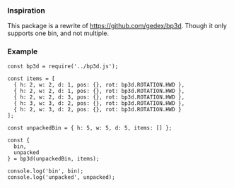 ### Inspiration

This package is a rewrite of https://github.com/gedex/bp3d. Though it only supports
one bin, and not multiple.

### Example
```
const bp3d = require('../bp3d.js');

const items = [
  { h: 2, w: 2, d: 1, pos: {}, rot: bp3d.ROTATION.HWD },
  { h: 2, w: 2, d: 1, pos: {}, rot: bp3d.ROTATION.HWD },
  { h: 2, w: 2, d: 3, pos: {}, rot: bp3d.ROTATION.HWD },
  { h: 3, w: 3, d: 2, pos: {}, rot: bp3d.ROTATION.HWD },
  { h: 2, w: 3, d: 2, pos: {}, rot: bp3d.ROTATION.HWD }
];

const unpackedBin = { h: 5, w: 5, d: 5, items: [] };

const {
  bin,
  unpacked
} = bp3d(unpackedBin, items);

console.log('bin', bin);
console.log('unpacked', unpacked);
```
